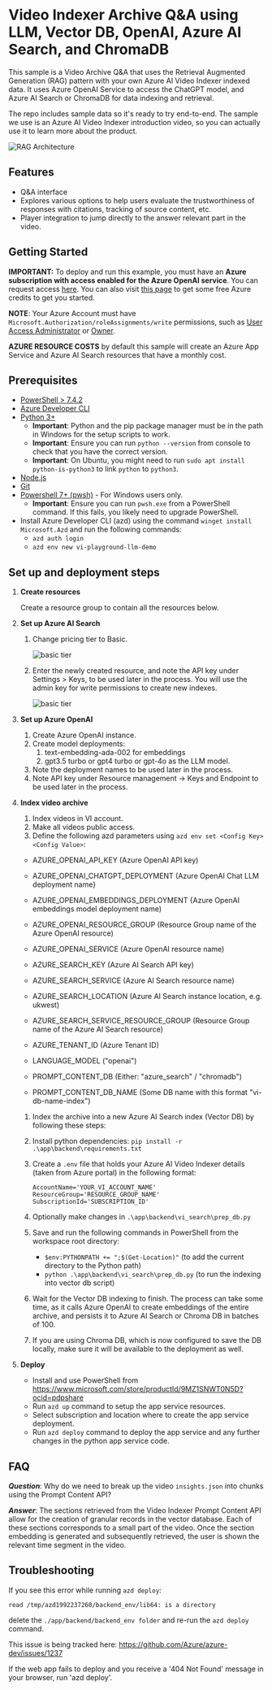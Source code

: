 # Video Indexer Archive Q&A using LLM, Vector DB, OpenAI, Azure AI Search, and ChromaDB


This sample is a Video Archive Q&A that uses the Retrieval Augmented Generation (RAG) pattern with your own Azure AI Video Indexer indexed data. It uses Azure OpenAI Service to access the ChatGPT model, and Azure AI Search or ChromaDB for data indexing and retrieval.

The repo includes sample data so it's ready to try end-to-end. The sample we use is an Azure AI Video Indexer introduction video, so you can actually use it to learn more about the product.

![RAG Architecture](docs/ask_your_archive.jpg)

## Features

* Q&A interface
* Explores various options to help users evaluate the trustworthiness of responses with citations, tracking of source content, etc.
* Player integration to jump directly to the answer relevant part in the video.


<!-- Change the text in the interface -->
<!-- Change from "Which insights Video Indexer support?" to "What insights are included with Azure AI Video Indexer?" -->
<!--
![Chat screen](docs/qa_ui.png)
-->

## Getting Started

**IMPORTANT:** To deploy and run this example, you must have an **Azure subscription with access enabled for the Azure OpenAI service**. You can request access [here](https://aka.ms/oaiapply). You can also visit [this page](https://azure.microsoft.com/free/cognitive-search/) to get some free Azure credits to get you started.

**NOTE**: Your Azure Account must have `Microsoft.Authorization/roleAssignments/write` permissions, such as [User Access Administrator](https://learn.microsoft.com/azure/role-based-access-control/built-in-roles#user-access-administrator) or [Owner](https://learn.microsoft.com/azure/role-based-access-control/built-in-roles#owner).

**AZURE RESOURCE COSTS** by default this sample will create an Azure App Service and Azure AI Search resources that have a monthly cost.

## Prerequisites

- [PowerShell > 7.4.2](https://www.microsoft.com/store/productId/9MZ1SNWT0N5D?ocid=pdpshare)
- [Azure Developer CLI](https://aka.ms/azure-dev/install)
- [Python 3+](https://www.python.org/downloads/)
    - **Important**: Python and the pip package manager must be in the path in Windows for the setup scripts to work.
    - **Important**: Ensure you can run `python --version` from console to check that you have the correct version. 
    - **Important**: On Ubuntu, you might need to run `sudo apt install python-is-python3` to link `python` to `python3`.
- [Node.js](https://nodejs.org/en/download/)
- [Git](https://git-scm.com/downloads)
- [Powershell 7+ (pwsh)](https://github.com/powershell/powershell) - For Windows users only.
   - **Important**: Ensure you can run `pwsh.exe` from a PowerShell command. If this fails, you likely need to upgrade PowerShell.
- Install Azure Developer CLI (azd) using the command `winget install Microsoft.Azd` and run the following commands:
  - `azd auth login`
  - `azd env new vi-playground-llm-demo`

## Set up and deployment steps

1. **Create resources**

   Create a resource group to contain all the resources below.

1. **Set up Azure AI Search**

   1. Change pricing tier to Basic.
      
      ![basic tier](docs/create_search_service.png)

   1. Enter the newly created resource, and note the API key under Settings > Keys, to be used later in the process. You will use the admin key for write permissions to create new indexes.

      ![basic tier](docs/search_service_keys.png)

1. **Set up Azure OpenAI**

   1. Create Azure OpenAI instance.
   1. Create model deployments:
      1. text-embedding-ada-002 for embeddings
      1. gpt3.5 turbo or gpt4 turbo or gpt-4o as the LLM model. 
   1. Note the deployment names to be used later in the process.
   1. Note API key under Resource management -> Keys and Endpoint to be used later in the process.

1. **Index video archive**

   1. Index videos in VI account.
   1. Make all videos public access.
   1. Define the following azd parameters using `azd env set <Config Key> <Config Value>`:
     - AZURE_OPENAI_API_KEY (Azure OpenAI API key)
     - AZURE_OPENAI_CHATGPT_DEPLOYMENT (Azure OpenAI Chat LLM deployment name}
     - AZURE_OPENAI_EMBEDDINGS_DEPLOYMENT {Azure OpenAI embeddings model deployment name)
     - AZURE_OPENAI_RESOURCE_GROUP (Resource Group name of the Azure OpenAI resource)
     - AZURE_OPENAI_SERVICE (Azure OpenAI resource name)

     - AZURE_SEARCH_KEY (Azure AI Search API key)
     - AZURE_SEARCH_SERVICE (Azure AI Search resource name)
     - AZURE_SEARCH_LOCATION (Azure AI Search instance location, e.g. ukwest)
     - AZURE_SEARCH_SERVICE_RESOURCE_GROUP (Resource Group name of the Azure AI Search resource)
     - AZURE_TENANT_ID (Azure Tenant ID)

     - LANGUAGE_MODEL ("openai")
     - PROMPT_CONTENT_DB (Either: "azure_search" / "chromadb")
     - PROMPT_CONTENT_DB_NAME (Some DB name with this format "vi-db-name-index")

   1. Index the archive into a new Azure AI Search index (Vector DB) by following these steps:

     1. Install python dependencies: `pip install -r .\app\backend\requirements.txt`
     1. Create a `.env` file that holds your Azure AI Video Indexer details (taken from Azure portal) in the following format:
        ```
        AccountName='YOUR_VI_ACCOUNT_NAME'
        ResourceGroup='RESOURCE_GROUP_NAME'
        SubscriptionId='SUBSCRIPTION_ID'
        ```
     1. Optionally make changes in `.\app\backend\vi_search\prep_db.py` <!-- why? -->
     1. Save and run the following commands in PowerShell from the workspace root directory:
        - `$env:PYTHONPATH += ";$(Get-Location)"` (to add the current directory to the Python path)
        - `python .\app\backend\vi_search\prep_db.py` (to run the indexing into vector db script)
     1. Wait for the Vector DB indexing to finish. The process can take some time, as it calls Azure OpenAI to create embeddings of the entire archive, and persists it to Azure AI Search or Chroma DB in batches of 100.
     1. If you are using Chroma DB, which is now configured to save the DB locally, make sure it will be available to the deployment as well.

1. **Deploy**
   - Install and use PowerShell from https://www.microsoft.com/store/productId/9MZ1SNWT0N5D?ocid=pdpshare
   - Run `azd up` command to setup the app service resources.
   - Select subscription and location where to create the app service deployment.
   - Run `azd deploy` command to deploy the app service and any further changes in the python app service code.

## FAQ

***Question***: Why do we need to break up the video `insights.json` into chunks using the Prompt Content API?

***Answer***: The sections retrieved from the Video Indexer Prompt Content API allow for the creation of granular records in the vector database. Each of these sections corresponds to a small part of the video. Once the section embedding is generated and subsequently retrieved, the user is shown the relevant time segment in the video.

## Troubleshooting

If you see this error while running `azd deploy`: 

   `read /tmp/azd1992237260/backend_env/lib64: is a directory` 

delete the `./app/backend/backend_env folder` and re-run the `azd deploy` command.  

This issue is being tracked here: https://github.com/Azure/azure-dev/issues/1237

If the web app fails to deploy and you receive a '404 Not Found' message in your browser, run 'azd deploy'.
